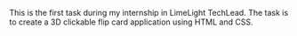 This is the first task during my internship in LimeLight TechLead.
The task is to create a 3D clickable flip card application using HTML and CSS.